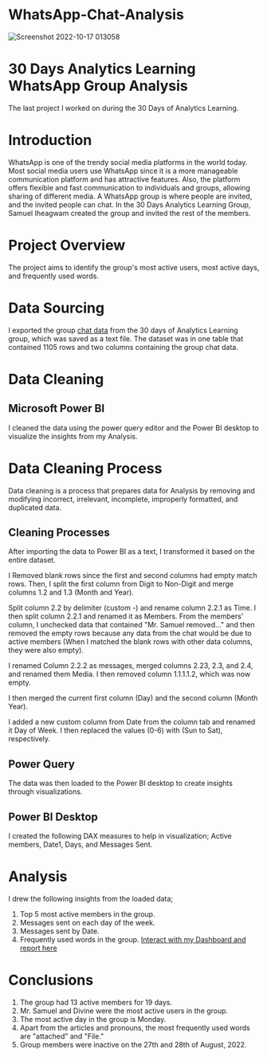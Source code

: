 # WhatsApp-Chat-Analysis
![Screenshot 2022-10-17 013058](https://user-images.githubusercontent.com/110452335/196062266-1fc1040d-2b9a-4cf1-8290-739464193cdd.png)

# 30 Days Analytics Learning WhatsApp Group Analysis
The last project I worked on during the 30 Days of Analytics Learning.

# Introduction
WhatsApp is one of the trendy social media platforms in the world today. Most social media users use WhatsApp since it is a more manageable communication platform and has attractive features. Also, the platform offers flexible and fast communication to individuals and groups, allowing sharing of different media. A WhatsApp group is where people are invited, and the invited people can chat. In the 30 Days Analytics Learning Group, Samuel Iheagwam created the group and invited the rest of the members.

# Project Overview
The project aims to identify the group's most active users, most active days, and frequently used words.

# Data Sourcing
I exported the group [chat data]( https://drive.google.com/file/d/1z8A4GaIZMu7WO4GNN1qi9qWrzFHgnzeF/view?usp=sharing) from the 30 days of Analytics Learning group, 
which was saved as a text file. The dataset was in one table that contained 1105 rows and two columns containing the group chat data. 

# Data Cleaning
## Microsoft Power BI
I cleaned the data using the power query editor and the Power BI desktop to visualize the insights from my Analysis.

# Data Cleaning Process
Data cleaning is a process that prepares data for Analysis by removing and modifying incorrect, irrelevant, incomplete, improperly formatted, and duplicated data.

## Cleaning Processes
After importing the data to Power BI as a text, I transformed it based on the entire dataset.

I Removed blank rows since the first and second columns had empty match rows. Then, I split the first column from Digit to Non-Digit and merge columns 1.2 and 1.3 (Month and Year).

Split column 2.2 by delimiter (custom -) and rename column 2.2.1 as Time. I then split column 2.2.1 and renamed it as Members. From the members' column, I unchecked data that contained "Mr. Samuel removed…" and then removed the empty rows because any data from the chat would be due to active members (When I matched the blank rows with other data columns, they were also empty).  

I renamed Column 2.2.2 as messages, merged columns 2.23, 2.3, and 2.4, and renamed them Media. I then removed column 1.1.1.1.2, which was now empty.

I then merged the current first column (Day) and the second column (Month Year).

I added a new custom column from Date from the column tab and renamed it Day of Week. I then replaced the values (0-6) with (Sun to Sat), respectively.
## Power Query
The data was then loaded to the Power BI desktop to create insights through visualizations.

## Power BI Desktop
I created the following DAX measures to help in visualization; Active members, Date1, Days, and Messages Sent.

# Analysis
I drew the following insights from the loaded data;
1.	Top 5 most active members in the group.
2.	Messages sent on each day of the week.
3.	Messages sent by Date.
4.	Frequently used words in the group.
[Interact with my Dashboard and report here]( https://drive.google.com/file/d/1l-BN9gYuNBitEm-GI2WNGYsDBvRyYtT5/view?usp=sharing)

# Conclusions
1.	The group had 13 active members for 19 days.
2.	Mr. Samuel and Divine were the most active users in the group.
3.	The most active day in the group is Monday.
4.	Apart from the articles and pronouns, the most frequently used words are "attached" and "File."
5.	Group members were inactive on the 27th and 28th of August, 2022.


